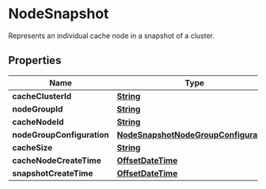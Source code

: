 

# NodeSnapshot

Represents an individual cache node in a snapshot of a cluster.

## Properties

| Name | Type | Description | Notes |
|------------ | ------------- | ------------- | -------------|
|**cacheClusterId** | [**String**](String.md) |  |  [optional] |
|**nodeGroupId** | [**String**](String.md) |  |  [optional] |
|**cacheNodeId** | [**String**](String.md) |  |  [optional] |
|**nodeGroupConfiguration** | [**NodeSnapshotNodeGroupConfiguration**](NodeSnapshotNodeGroupConfiguration.md) |  |  [optional] |
|**cacheSize** | [**String**](String.md) |  |  [optional] |
|**cacheNodeCreateTime** | [**OffsetDateTime**](OffsetDateTime.md) |  |  [optional] |
|**snapshotCreateTime** | [**OffsetDateTime**](OffsetDateTime.md) |  |  [optional] |



